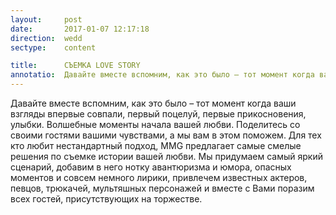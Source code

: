 ```yaml
---
layout:     post
date:       2017-01-07 12:17:18
direction:  wedd
sectype:    content

title:      СЪЕМКА LOVE STORY      
annotatio:  Давайте вместе вспомним, как это было – тот момент когда ваши взгляды впервые совпали, первый поцелуй, первые прикосновения, улыбки. Волшебные моменты начала вашей любви. Поделитесь со своими гостями вашими чувствами, а мы вам в этом поможем. Для тех кто любит нестандартный подход, MMG предлагает самые смелые решения по съемке истории вашей любви. Мы придумаем самый яркий сценарий, добавим в него нотку авантюризма и юмора, опасных моментов и совсем немного лирики, привлечем известных актеров, певцов, трюкачей, мультяшных персонажей и вместе с Вами поразим всех гостей, присутствующих на торжестве. 
---
```


Давайте вместе вспомним, как это было – тот момент когда ваши взгляды впервые совпали, первый поцелуй, первые прикосновения, улыбки. Волшебные моменты начала вашей любви. Поделитесь со своими гостями вашими чувствами, а мы вам в этом поможем. Для тех кто любит нестандартный подход, MMG предлагает самые смелые решения по съемке истории вашей любви. Мы придумаем самый яркий сценарий, добавим в него нотку авантюризма и юмора, опасных моментов и совсем немного лирики, привлечем известных актеров, певцов, трюкачей, мультяшных персонажей и вместе с Вами поразим всех гостей, присутствующих на торжестве. 